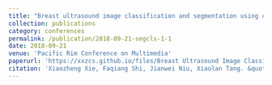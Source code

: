 ```yaml
---
title: "Breast ultrasound image classification and segmentation using convolutional neural networks"
collection: publications
category: conferences
permalink: /publication/2018-09-21-segcls-1-1
date: 2018-09-21
venue: 'Pacific Rim Conference on Multimedia'
paperurl: 'https://xxzcs.github.io/files/Breast Ultrasound Image Classification and Segmentation Using Convolutional Neural Network.pdf'
citation: 'Xiaozheng Xie, Faqiang Shi, Jianwei Niu, Xiaolan Tang. &quot;Breast ultrasound image classification and segmentation using convolutional neural networks.&quot; <i>Pacific rim conference on multimedia</i>. 2018: 200-211.'
---
```

